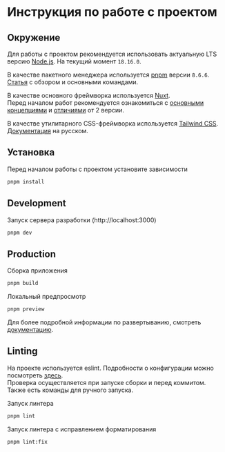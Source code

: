 # Инструкция по работе с проектом

## Окружение

Для работы с проектом рекомендуется использовать актуальную LTS версию [Node.js](https://nodejs.org/en). На текущий момент `18.16.0`.

В качестве пакетного менеджера используется [pnpm](https://pnpm.io/) версии `8.6.6`.  
[Статья](https://fruntend.com/posts/pochemu-stoit-ispolzovat-pnpm) с обзором и основными командами.

В качестве основного фреймворка используется [Nuxt](https://nuxt.com/).  
Перед началом работ рекомендуется ознакомиться с [основными концепциями](https://nuxt.com/docs/guide/concepts/auto-imports) и [отличиями](https://nuxt.com/docs/migration/overview) от 2 версии.

В качестве утилитарного CSS-фреймворка используется [Tailwind CSS](https://tailwindcss.com/).  
[Документация](https://tailwindcss.ru/) на русском.


## Установка

Перед началом работы с проектом установите зависимости
```bash
pnpm install
```


## Development

Запуск сервера разработки (http://localhost:3000)

```bash
pnpm dev
```


## Production

Сборка приложения

```bash
pnpm build
```

Локальный предпросмотр

```bash
pnpm preview
```

Для более подробной информации по развертыванию, смотреть [документацию](https://nuxt.com/docs/getting-started/deployment).


## Linting

На проекте используется eslint. Подробности о конфигурации можно посмотреть [здесь](https://github.com/antfu/eslint-config/blob/main/README.md).  
Проверка осуществляется при запуске сборки и перед коммитом. Также есть команды для ручного запуска.

Запуск линтера

```bash
pnpm lint
```

Запуск линтера с исправлением форматирования

```bash
pnpm lint:fix
```
